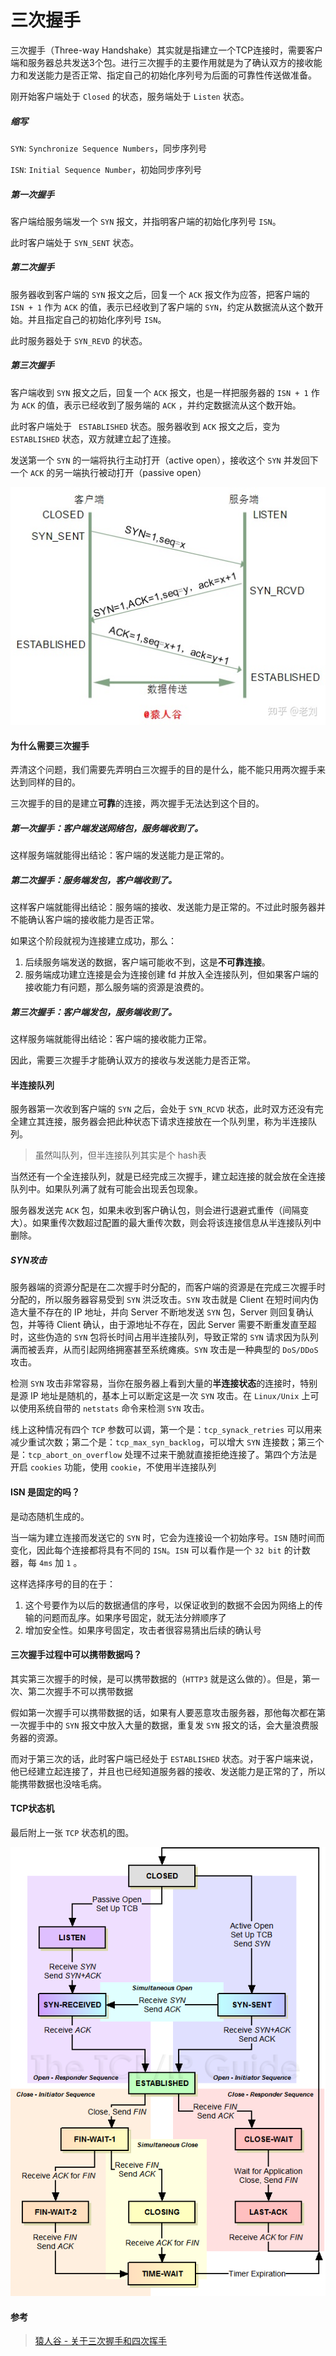 # 三次握手

三次握手（Three-way Handshake）其实就是指建立一个TCP连接时，需要客户端和服务器总共发送3个包。进行三次握手的主要作用就是为了确认双方的接收能力和发送能力是否正常、指定自己的初始化序列号为后面的可靠性传送做准备。

刚开始客户端处于 `Closed` 的状态，服务端处于 `Listen` 状态。



##### 缩写

`SYN`: `Synchronize Sequence Numbers`，同步序列号

`ISN`: `Initial Sequence Number`，初始同步序列号



##### 第一次握手

客户端给服务端发一个 `SYN` 报文，并指明客户端的初始化序列号 `ISN`。

此时客户端处于 `SYN_SENT` 状态。



##### 第二次握手

服务器收到客户端的 `SYN` 报文之后，回复一个 `ACK`  报文作为应答，把客户端的 `ISN + 1` 作为 `ACK` 的值，表示已经收到了客户端的 `SYN`，约定从数据流从这个数开始。并且指定自己的初始化序列号 `ISN`。

此时服务器处于 `SYN_REVD` 的状态。



##### 第三次握手

客户端收到 `SYN` 报文之后，回复一个 `ACK` 报文，也是一样把服务器的 `ISN + 1` 作为 `ACK` 的值，表示已经收到了服务端的 `ACK` ，并约定数据流从这个数开始。

此时客户端处于 ` ESTABLISHED` 状态。服务器收到 `ACK` 报文之后，变为 `ESTABLISHED` 状态，双方就建立起了连接。



发送第一个 `SYN` 的一端将执行主动打开（active open），接收这个 `SYN` 并发回下一个 `ACK` 的另一端执行被动打开（passive open）



![img](assets/v2-2a54823bd63e16674874aa46a67c6c72_720w.jpg)



#### 为什么需要三次握手

弄清这个问题，我们需要先弄明白三次握手的目的是什么，能不能只用两次握手来达到同样的目的。

三次握手的目的是建立**可靠**的连接，两次握手无法达到这个目的。



##### 第一次握手：客户端发送网络包，服务端收到了。

这样服务端就能得出结论：客户端的发送能力是正常的。



##### 第二次握手：服务端发包，客户端收到了。

这样客户端就能得出结论：服务端的接收、发送能力是正常的。不过此时服务器并不能确认客户端的接收能力是否正常。

如果这个阶段就视为连接建立成功，那么：

1. 后续服务端发送的数据，客户端可能收不到，这是**不可靠连接**。
2. 服务端成功建立连接是会为连接创建 fd 并放入全连接队列，但如果客户端的接收能力有问题，那么服务端的资源是浪费的。



##### 第三次握手：客户端发包，服务端收到了。

这样服务端就能得出结论：客户端的接收能力正常。

因此，需要三次握手才能确认双方的接收与发送能力是否正常。





#### **半连接队列**

服务器第一次收到客户端的 `SYN` 之后，会处于 `SYN_RCVD` 状态，此时双方还没有完全建立其连接，服务器会把此种状态下请求连接放在一个队列里，称为半连接队列。

> 虽然叫队列，但半连接队列其实是个 hash表 

当然还有一个全连接队列，就是已经完成三次握手，建立起连接的就会放在全连接队列中。如果队列满了就有可能会出现丢包现象。

服务器发送完 `ACK` 包，如果未收到客户确认包，则会进行退避式重传（间隔变大）。如果重传次数超过配置的最大重传次数，则会将该连接信息从半连接队列中删除。



##### SYN攻击

服务器端的资源分配是在二次握手时分配的，而客户端的资源是在完成三次握手时分配的，所以服务器容易受到 `SYN` 洪泛攻击。`SYN` 攻击就是 Client 在短时间内伪造大量不存在的 IP 地址，并向 Server 不断地发送 `SYN` 包，Server 则回复确认包，并等待 Client 确认，由于源地址不存在，因此 Server 需要不断重发直至超时，这些伪造的 `SYN` 包将长时间占用半连接队列，导致正常的 `SYN` 请求因为队列满而被丢弃，从而引起网络拥塞甚至系统瘫痪。`SYN` 攻击是一种典型的 `DoS/DDoS` 攻击。

检测 `SYN` 攻击非常容易，当你在服务器上看到大量的**半连接状态**的连接时，特别是源 IP 地址是随机的，基本上可以断定这是一次 `SYN` 攻击。在 `Linux/Unix` 上可以使用系统自带的 `netstats` 命令来检测 `SYN` 攻击。

线上这种情况有四个 `TCP` 参数可以调，第一个是：`tcp_synack_retries` 可以用来减少重试次数；第二个是：`tcp_max_syn_backlog`，可以增大 `SYN` 连接数；第三个是：`tcp_abort_on_overflow`  处理不过来干脆就直接拒绝连接了。第四个方法是开启 `cookies` 功能，使用 `cookie`，不使用半连接队列



#### ISN 是固定的吗？

是动态随机生成的。

当一端为建立连接而发送它的 `SYN` 时，它会为连接设一个初始序号。`ISN` 随时间而变化，因此每个连接都将具有不同的 `ISN`。`ISN` 可以看作是一个 `32 bit` 的计数器，每 `4ms` 加 `1` 。

这样选择序号的目的在于：

1. 这个号要作为以后的数据通信的序号，以保证收到的数据不会因为网络上的传输的问题而乱序。如果序号固定，就无法分辨顺序了
2. 增加安全性。如果序号固定，攻击者很容易猜出后续的确认号



#### 三次握手过程中可以携带数据吗？

其实第三次握手的时候，是可以携带数据的（`HTTP3` 就是这么做的）。但是，第一次、第二次握手不可以携带数据

假如第一次握手可以携带数据的话，如果有人要恶意攻击服务器，那他每次都在第一次握手中的 `SYN` 报文中放入大量的数据，重复发 `SYN` 报文的话，会大量浪费服务器的资源。

而对于第三次的话，此时客户端已经处于 `ESTABLISHED` 状态。对于客户端来说，他已经建立起连接了，并且也已经知道服务器的接收、发送能力是正常的了，所以能携带数据也没啥毛病。



#### TCP状态机

最后附上一张 `TCP` 状态机的图。

![img](assets/tcpfsm.png)



#### 参考

> [猿人谷 - 关于三次握手和四次挥手](https://blog.csdn.net/hyg0811/article/details/102366854)

